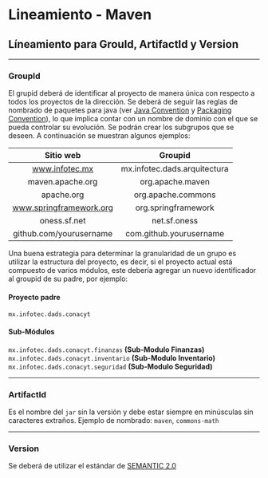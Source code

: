 # Lineamiento - Maven

## Líneamiento para GrouId, ArtifactId y Version

---
### GroupId

El grupid deberá de identificar al proyecto de manera única con respecto a todos los proyectos de la dirección. Se deberá de seguir las reglas de nombrado de paquetes para java (ver [Java Convention](http://www.oracle.com/technetwork/java/codeconventions-135099.html) y [Packaging Convention](http://docs.oracle.com/javase/tutorial/java/package/namingpkgs.html)), lo que implica contar con un nombre de dominio con el que se pueda controlar su evolución. Se podrán crear los subgrupos que se deseen. A continuación se muestran algunos ejemplos:

|        Sitio web      |            Groupid         |
|:---------------------:|:--------------------------:|
|www.infotec.mx         |mx.infotec.dads.arquitectura|
|maven.apache.org       |org.apache.maven            |
|apache.org             |org.apache.commons          |
|www.springframework.org|org.springframework         |
|oness.sf.net           |net.sf.oness                |
|github.com/yourusername|com.github.yourusername     |

Una buena estrategia para determinar la granularidad de un grupo es utilizar la estructura del proyecto, es decir, si el proyecto actual está compuesto de varios módulos, este debería agregar un nuevo identificador al groupid de su padre, por ejemplo:

#### Proyecto padre
`mx.infotec.dads.conacyt`
#### Sub-Módulos
`mx.infotec.dads.conacyt.finanzas` **(Sub-Modulo Finanzas)**
`mx.infotec.dads.conacyt.inventario` **(Sub-Modulo Inventario)**
`mx.infotec.dads.conacyt.seguridad` **(Sub-Modulo Seguridad)**

---
### ArtifactId

Es el nombre del `jar` sin la versión y debe estar siempre en minúsculas sin caracteres extraños. Ejemplo de nombrado: `maven`, `commons-math`

---
### Version

Se deberá de utilizar el estándar de [SEMANTIC 2.0](http://semver.org/)
